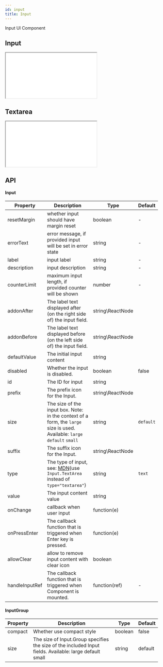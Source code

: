 ```yaml
---
id: input
title: Input
---
```


Input UI Component

## Input

<iframe src="/storybook-static/iframe.html?id=components-input--input"></iframe>

## Textarea

<iframe src="/storybook-static/iframe.html?id=components-input--textarea"></iframe>

## API

#### Input

| Property       | Description                                                                                                                                                        | Type             | Default   |
| -------------- | ------------------------------------------------------------------------------------------------------------------------------------------------------------------ | ---------------- | --------- |
| resetMargin    | whether input should have margin reset                                                                                                                             | boolean          | -         |
| errorText      | error message, if provided input will be set in error state                                                                                                        | string           | -         |
| label          | input label                                                                                                                                                        | string           | -         |
| description    | input description                                                                                                                                                  | string           | -         |
| counterLimit   | maximum input length, if provided counter will be shown                                                                                                            | number           | -         |
| addonAfter     | The label text displayed after (on the right side of) the input field.                                                                                             | string\ReactNode |           |
| addonBefore    | The label text displayed before (on the left side of) the input field.                                                                                             | string\ReactNode |           |
| defaultValue   | The initial input content                                                                                                                                          | string           |           |
| disabled       | Whether the input is disabled.                                                                                                                                     | boolean          | false     |
| id             | The ID for input                                                                                                                                                   | string           |           |
| prefix         | The prefix icon for the Input.                                                                                                                                     | string\ReactNode |           |
| size           | The size of the input box. Note: in the context of a form, the `large` size is used. Available: `large` `default` `small`                                          | string           | `default` |
| suffix         | The suffix icon for the Input.                                                                                                                                     | string\ReactNode |           |
| type           | The type of input, see: [MDN](https://developer.mozilla.org/docs/Web/HTML/Element/input#Form_%3Cinput%3E_types)(use `Input.TextArea` instead of `type="textarea"`) | string           | `text`    |
| value          | The input content value                                                                                                                                            | string           |           |
| onChange       | callback when user input                                                                                                                                           | function(e)      |           |
| onPressEnter   | The callback function that is triggered when Enter key is pressed.                                                                                                 | function(e)      |           |
| allowClear     | allow to remove input content with clear icon                                                                                                                      | boolean          |           |
| handleInputRef | The callback function that is triggered when Component is mounted.                                                                                                 | function(ref)    | -         | 

#### InputGroup

| Property | Description                                                                                             | Type    | Default |
| -------- | ------------------------------------------------------------------------------------------------------- | ------- | ------- |
| compact  | Whether use compact style                                                                               | boolean | false	 |
| size     | The size of Input.Group specifies the size of the included Input fields. Available: large default small | string  | default |
